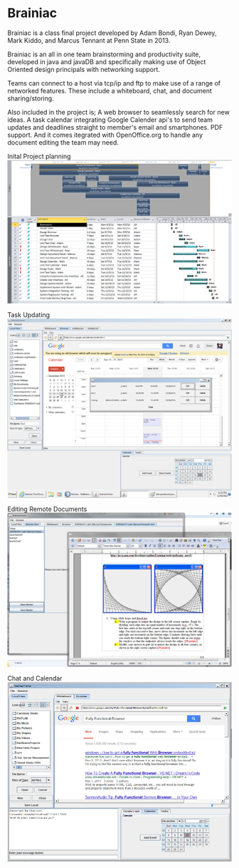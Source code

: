 Brainiac
========

Brainiac is a class final project developed by Adam Bondi, Ryan Dewey, Mark Kiddo, and Marcus Tennant at Penn State in 2013.

Brainiac is an all in one team brainstorming and productivity suite, developed in java and javaDB and specifically making use of Object Oriented design principals with networking support.

Teams can connect to a host via tcp/ip and ftp to make use of a range of networked features. These include a whiteboard, chat, and document sharing/storing. 

Also included in the project is; A web browser to seamlessly search for new ideas. A task calendar integrating Google Calender api's to send team updates and deadlines straight to member's email and smartphones. PDF support. And it comes itegrated with OpenOffice.org to handle any document editing the team may need.

Inital Project planning
![screenshot](./ProjectPLanning.jpg)

Task Updating
![screenshot](./TaskEditing.jpg)

Editing Remote Documents
![screenshot](./DocEditing.jpg)

Chat and Calendar
![screenshot](./ChatandCalendar.jpg)
